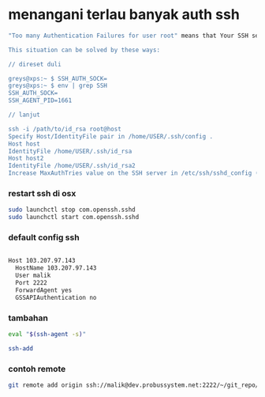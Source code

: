 # menangani terlau banyak auth ssh

```bash
"Too many Authentication Failures for user root" means that Your SSH server's MaxAuthTries limit was exceeded. It happens so that Your client is trying to authenticate with all possible keys stored in /home/USER/.ssh/ .

This situation can be solved by these ways:

// direset duli

greys@xps:~ $ SSH_AUTH_SOCK= 
greys@xps:~ $ env | grep SSH 
SSH_AUTH_SOCK= 
SSH_AGENT_PID=1661

// lanjut

ssh -i /path/to/id_rsa root@host
Specify Host/IdentityFile pair in /home/USER/.ssh/config .
Host host
IdentityFile /home/USER/.ssh/id_rsa
Host host2
IdentityFile /home/USER/.ssh/id_rsa2
Increase MaxAuthTries value on the SSH server in /etc/ssh/sshd_config (not recommended).

```


### restart ssh di osx

```bash
sudo launchctl stop com.openssh.sshd
sudo launchctl start com.openssh.sshd
```


### default config ssh

```bash

Host 103.207.97.143
  HostName 103.207.97.143
  User malik
  Port 2222
  ForwardAgent yes
  GSSAPIAuthentication no
```


### tambahan

```bash
eval "$(ssh-agent -s)"

ssh-add
```

### contoh remote

```bash
git remote add origin ssh://malik@dev.probussystem.net:2222/~/git_repo/malik.git
```
